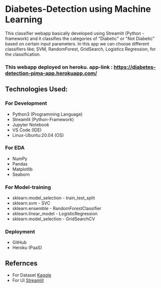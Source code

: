 # **Diabetes-Detection using Machine Learning**


This classifier webapp basically developed using Streamlit (Python - framework) and it classifies the categories of "Diabetic" or "Not Diabetic"  based on certain input parameters. In this app we can choose different classifiers like; SVM, RandomForest, GridSearch, Logistics Regression, for the classification.

### This webapp deployed on heroku. app-link : https://diabetes-detection-pima-app.herokuapp.com/

## **Technologies Used:**

### For Development
* Python3 (Programming Language)
* Streamlit (Python-Framework)
* Jupyter Notebook
* VS Code (IDE)
* Linux-Ubuntu:20.04 (OS)

### For EDA
* NumPy
* Pandas
* Matplotlib
* Seaborn

### For Model-training
* sklearn.model_selection - train_test_split
* sklearn.svm - SVC
* sklearn.ensemble - RandomForestClassifier
* sklearn.linear_model - LogisticRegression
* sklearn.model_selection - GridSearchCV

### Deployment
* GitHub
* Heroku (PaaS)

## Refernces
* For Dataset [Kaggle](https://www.kaggle.com/uciml/pima-indians-diabetes-database)
* For UI [Streamlit](https://streamlit.io/)
